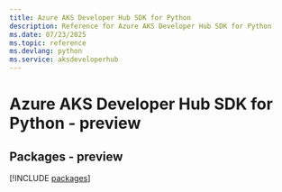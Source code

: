 ```yaml
---
title: Azure AKS Developer Hub SDK for Python
description: Reference for Azure AKS Developer Hub SDK for Python
ms.date: 07/23/2025
ms.topic: reference
ms.devlang: python
ms.service: aksdeveloperhub
---
```

# Azure AKS Developer Hub SDK for Python - preview
## Packages - preview
[!INCLUDE [packages](aks-developer-hub-index.md)]